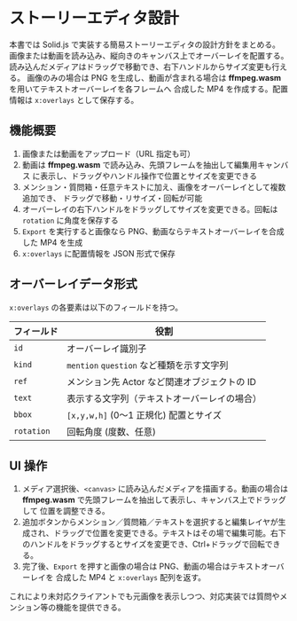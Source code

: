 # ストーリーエディタ設計

本書では Solid.js で実装する簡易ストーリーエディタの設計方針をまとめる。
画像または動画を読み込み、縦向きのキャンバス上でオーバーレイを配置する。
読み込んだメディアはドラッグで移動でき、右下ハンドルからサイズ変更も行える。
画像のみの場合は PNG を生成し、動画が含まれる場合は **ffmpeg.wasm**
を用いてテキストオーバーレイを各フレームへ 合成した MP4 を作成する。配置情報は
`x:overlays` として保存する。

## 機能概要

1. 画像または動画をアップロード（URL 指定も可）
2. 動画は **ffmpeg.wasm** で読み込み、先頭フレームを抽出して編集用キャンバス
   に表示し、ドラッグやハンドル操作で位置とサイズを変更できる
3. メンション・質問箱・任意テキストに加え、画像をオーバーレイとして複数追加でき、
   ドラッグで移動・リサイズ・回転が可能
4. オーバーレイの右下ハンドルをドラッグしてサイズを変更できる。回転は `rotation`
   に角度を保存する
5. `Export` を実行すると画像なら PNG、動画ならテキストオーバーレイを合成した MP4
   を生成
6. `x:overlays` に配置情報を JSON 形式で保存

## オーバーレイデータ形式

`x:overlays` の各要素は以下のフィールドを持つ。

| フィールド | 役割                                         |
| ---------- | -------------------------------------------- |
| `id`       | オーバーレイ識別子                           |
| `kind`     | `mention` `question` など種類を示す文字列    |
| `ref`      | メンション先 Actor など関連オブジェクトの ID |
| `text`     | 表示する文字列（テキストオーバーレイの場合） |
| `bbox`     | `[x,y,w,h]` (0〜1 正規化) 配置とサイズ       |
| `rotation` | 回転角度 (度数、任意)                        |

## UI 操作

1. メディア選択後、`<canvas>` に読み込んだメディアを描画する。動画の場合は
   **ffmpeg.wasm** で先頭フレームを抽出して表示し、キャンバス上でドラッグして
   位置を調整できる。
2. 追加ボタンからメンション／質問箱／テキストを選択すると編集レイヤが生成され、ドラッグで位置を変更できる。テキストはその場で編集可能。右下のハンドルをドラッグするとサイズを変更でき、Ctrl+ドラッグで回転できる。
3. 完了後、`Export` を押すと画像の場合は PNG、動画の場合はテキストオーバーレイを
   合成した MP4 と `x:overlays` 配列を返す。

これにより未対応クライアントでも元画像を表示しつつ、対応実装では質問やメンション等の機能を提供できる。
